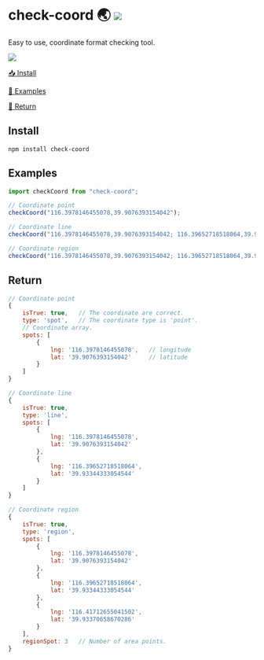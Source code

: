 # check-coord 🌏 [![](https://img.shields.io/npm/v/check-coord.svg?style=flat)](https://www.npmjs.com/package/check-coord)

Easy to use, coordinate format checking tool.

[![](https://img.shields.io/github/stars/mk965/check-coord?style=social)](https://github.com/mk965/check-coord)

[📥 Install](#install)

[📍 Examples](#examples)

[📐 Return](#return)


<h2 id='tags'>Install</h2>

```shell
npm install check-coord
```

<h2 id='tags'>Examples</h2>

```js
import checkCoord from "check-coord";

// Coordinate point
checkCoord("116.3978146455078,39.9076393154042");

// Coordinate line
checkCoord("116.3978146455078,39.9076393154042; 116.39652718518064,39.93344333054544");

// Coordinate region
checkCoord("116.3978146455078,39.9076393154042; 116.39652718518064,39.93344333054544; 116.41712655041502,39.93370658670286");
```

<h2 id='tags'>Return</h2>

```js
// Coordinate point
{
    isTrue: true,   // The coordinate are correct.
    type: 'spot',   // The coordinate type is 'point'.
    // Coordinate array.
    spots: [
        {
            lng: '116.3978146455078',   // longitude
            lat: '39.9076393154042'     // latitude
        }
    ]
}

// Coordinate line
{
    isTrue: true,
    type: 'line',
    spots: [
        { 
            lng: '116.3978146455078', 
            lat: '39.9076393154042' 
        },
        { 
            lng: '116.39652718518064', 
            lat: '39.93344333054544' 
        }
    ]
}

// Coordinate region
{
    isTrue: true,
    type: 'region',
    spots: [
        { 
            lng: '116.3978146455078', 
            lat: '39.9076393154042' 
        },
        { 
            lng: '116.39652718518064', 
            lat: '39.93344333054544' 
        },
        { 
            lng: '116.41712655041502', 
            lat: '39.93370658670286' 
        }
    ],
    regionSpot: 3   // Number of area points.
}

```
